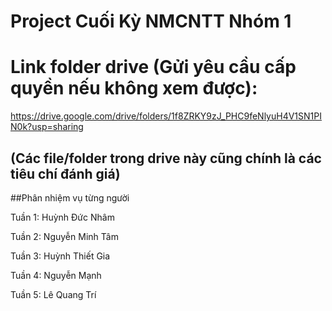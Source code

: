 # Project Cuối Kỳ NMCNTT Nhóm 1
# Link folder drive (Gửi yêu cầu cấp quyền nếu không xem được):
https://drive.google.com/drive/folders/1f8ZRKY9zJ_PHC9feNlyuH4V1SN1PIN0k?usp=sharing
## **(Các file/folder trong drive này cũng chính là các tiêu chí đánh giá)**

##Phân nhiệm vụ từng người

Tuần 1: Huỳnh Đức Nhâm

Tuần 2: Nguyễn Minh Tâm

Tuần 3: Huỳnh Thiết Gia

Tuần 4: Nguyễn Mạnh

Tuần 5: Lê Quang Trí

